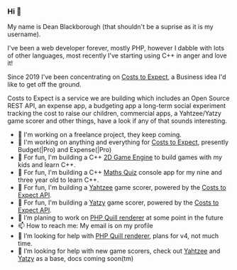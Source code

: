 ### Hi 👋

My name is Dean Blackborough (that shouldn't be a suprise as it is my username).

I've been a web developer forever, mostly PHP, however I dabble with lots of other languages, most recently I've starting using C++ in anger and love it!

Since 2019 I've been concentrating on [Costs to Expect](https://api.costs-to-expect.com), a Business idea I'd like to get off the ground.

Costs to Expect is a service we are building which includes an Open Source REST API, an expense app, a budgeting app a long-term social experiment tracking the cost to raise our children, commercial apps, a Yahtzee/Yatzy game scorer and other things, have a look if any of that sounds interesting.

- 🔭 I'm working on a freelance project, they keep coming.
- 🔭 I'm working on anything and everything for [Costs to Expect](https://api.costs-to-expect.com), presently Budget(|Pro) and Expense(|Pro)
- 🌱 For fun, I'm building a C++ [2D Game Engine](https://github.com/deanblackborough/Prune2D) to build games with my kids and learn C++.
- 🌱 For fun, I'm building a C++ [Maths Quiz](https://github.com/deanblackborough/MathsQuiz) console app for my nine and three year old to learn C++.
- 🌱 For fun, I'm building a [Yahtzee](https://github.com/costs-to-expect/yahtzee) game scorer, powered by the [Costs to Expect API](https://api.costs-to-expect.com).
- 🌱 For fun, I'm building a [Yatzy](https://github.com/costs-to-expect/yatzy) game scorer, powered by the [Costs to Expect API](https://api.costs-to-expect.com).
- 🔭 I’m planing to work on [PHP Quill renderer](https://github.com/deanblackborough/php-quill-renderer) at some point in the future
- 📫 How to reach me: My email is on my profile
- 🤔 I’m looking for help with [PHP Quill renderer](https://github.com/deanblackborough/php-quill-renderer), plans for v4, not much time.
- 🤔 I’m looking for help with new game scorers, check out [Yahtzee](https://github.com/costs-to-expect/yahtzee) and [Yatzy](https://github.com/costs-to-expect/yatzy) as a base, docs coming soon(tm)

